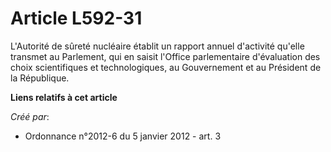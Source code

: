 # Article L592-31

L'Autorité de sûreté nucléaire établit un rapport annuel d'activité qu'elle transmet au Parlement, qui en saisit l'Office
parlementaire d'évaluation des choix scientifiques et technologiques, au Gouvernement et au Président de la République.

**Liens relatifs à cet article**

_Créé par_:

  - Ordonnance n°2012-6 du 5 janvier 2012 - art. 3
